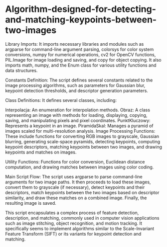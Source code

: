 # Algorithm-designed-for-detecting-and-matching-keypoints-between-two-images

Library Imports: It imports necessary libraries and modules such as argparse for command-line argument parsing, colorsys for color system conversions, numpy for numerical operations, cv2 for OpenCV functions, PIL.Image for image loading and saving, and copy for object copying. It also imports math, numpy, and the Enum class for various utility functions and data structures.

Constants Definition: The script defines several constants related to the image processing algorithms, such as parameters for Gaussian blur, keypoint detection thresholds, and descriptor generation parameters.

Class Definitions: It defines several classes, including:

Interpolacja: An enumeration for interpolation methods.
Obraz: A class representing an image with methods for loading, displaying, copying, saving, and manipulating pixels and pixel coordinates.
PunktKluczowy: Represents a keypoint in an image.
PiramidaSkal: Manages a pyramid of images scaled for multi-resolution analysis.
Image Processing Functions: These include functions for converting RGB images to grayscale, Gaussian blurring, generating scale-space pyramids, detecting keypoints, computing keypoint descriptors, matching keypoints between two images, and drawing keypoints and matches on images.

Utility Functions: Functions for color conversion, Euclidean distance computation, and drawing matches between images using color coding.

Main Script Flow: The script uses argparse to parse command-line arguments for two image paths. It then proceeds to load these images, convert them to grayscale (if necessary), detect keypoints and their descriptors, match keypoints between the two images based on descriptor similarity, and draw these matches on a combined image. Finally, the resulting image is saved.

This script encapsulates a complex process of feature detection, description, and matching, commonly used in computer vision applications such as image stitching, object recognition, and motion tracking. It specifically seems to implement algorithms similar to the Scale-Invariant Feature Transform (SIFT) or its variants for keypoint detection and matching.






